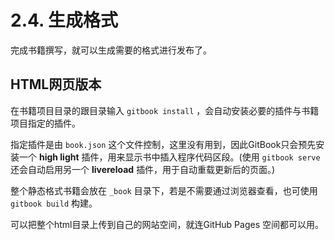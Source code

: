 # **2.4. 生成格式**

完成书籍撰写，就可以生成需要的格式进行发布了。

## **HTML网页版本**

在书籍项目目录的跟目录输入 `gitbook install` ，会自动安装必要的插件与书籍项目指定的插件。

指定插件是由 `book.json` 这个文件控制，这里没有用到，因此GitBook只会预先安装一个 **high light** 插件，用来显示书中插入程序代码区段。(使用 `gitbook serve` 还会自动启用另一个 **livereload** 插件，用于自动重载更新后的页面。)

整个静态格式书籍会放在 `_book` 目录下，若是不需要通过浏览器查看，也可使用 `gitbook build` 构建。

可以把整个html目录上传到自己的网站空间，就连GitHub Pages 空间都可以用。


